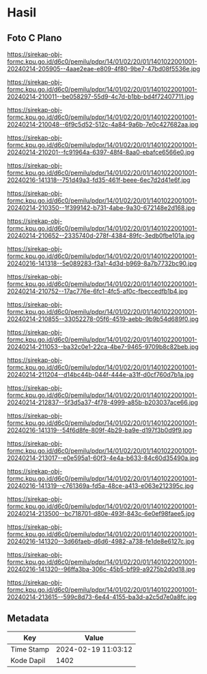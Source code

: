 # Hasil

## Foto C Plano

https://sirekap-obj-formc.kpu.go.id/d6c0/pemilu/pdpr/14/01/02/20/01/1401022001001-20240214-205905--4aae2eae-e809-4f80-9be7-47bd08f5536e.jpg

https://sirekap-obj-formc.kpu.go.id/d6c0/pemilu/pdpr/14/01/02/20/01/1401022001001-20240214-210011--be058297-55d9-4c7d-b1bb-bd4f72407711.jpg

https://sirekap-obj-formc.kpu.go.id/d6c0/pemilu/pdpr/14/01/02/20/01/1401022001001-20240214-210048--6f9c5d52-512c-4a84-9a6b-7e0c427682aa.jpg

https://sirekap-obj-formc.kpu.go.id/d6c0/pemilu/pdpr/14/01/02/20/01/1401022001001-20240214-210201--fc91964a-6397-48f4-8aa0-ebafce6566e0.jpg

https://sirekap-obj-formc.kpu.go.id/d6c0/pemilu/pdpr/14/01/02/20/01/1401022001001-20240216-141318--751d49a3-fd35-461f-beee-6ec7d2d41e6f.jpg

https://sirekap-obj-formc.kpu.go.id/d6c0/pemilu/pdpr/14/01/02/20/01/1401022001001-20240214-210350--1f399142-b731-4abe-9a30-672148e2d168.jpg

https://sirekap-obj-formc.kpu.go.id/d6c0/pemilu/pdpr/14/01/02/20/01/1401022001001-20240214-210652--2335740d-278f-4384-89fc-3edb0fbe101a.jpg

https://sirekap-obj-formc.kpu.go.id/d6c0/pemilu/pdpr/14/01/02/20/01/1401022001001-20240216-141318--5e089283-f3a1-4d3d-b969-8a7b7732bc90.jpg

https://sirekap-obj-formc.kpu.go.id/d6c0/pemilu/pdpr/14/01/02/20/01/1401022001001-20240214-210752--17ac776e-6fc1-4fc5-af0c-fbeccedfb1b4.jpg

https://sirekap-obj-formc.kpu.go.id/d6c0/pemilu/pdpr/14/01/02/20/01/1401022001001-20240214-210855--33052278-05f6-4519-aebb-9b9b54d689f0.jpg

https://sirekap-obj-formc.kpu.go.id/d6c0/pemilu/pdpr/14/01/02/20/01/1401022001001-20240214-211053--ba32c0e1-22ca-4be7-9465-9709b8c82beb.jpg

https://sirekap-obj-formc.kpu.go.id/d6c0/pemilu/pdpr/14/01/02/20/01/1401022001001-20240214-211204--d14bc44b-044f-444e-a31f-d0cf760d7b1a.jpg

https://sirekap-obj-formc.kpu.go.id/d6c0/pemilu/pdpr/14/01/02/20/01/1401022001001-20240214-212837--5f3d5a37-4f78-4999-a85b-b203037ace66.jpg

https://sirekap-obj-formc.kpu.go.id/d6c0/pemilu/pdpr/14/01/02/20/01/1401022001001-20240216-141319--54f6d8fe-809f-4b29-ba9e-d197f3b0d9f9.jpg

https://sirekap-obj-formc.kpu.go.id/d6c0/pemilu/pdpr/14/01/02/20/01/1401022001001-20240214-213017--e0e595a1-60f3-4e4a-b633-84c60d35490a.jpg

https://sirekap-obj-formc.kpu.go.id/d6c0/pemilu/pdpr/14/01/02/20/01/1401022001001-20240216-141319--c761369a-fd5a-48ce-a413-e063e212395c.jpg

https://sirekap-obj-formc.kpu.go.id/d6c0/pemilu/pdpr/14/01/02/20/01/1401022001001-20240214-213500--bc718701-d80e-493f-843c-6e0ef98faee5.jpg

https://sirekap-obj-formc.kpu.go.id/d6c0/pemilu/pdpr/14/01/02/20/01/1401022001001-20240216-141320--3d66faeb-d6d6-4982-a738-fe1de8e6127c.jpg

https://sirekap-obj-formc.kpu.go.id/d6c0/pemilu/pdpr/14/01/02/20/01/1401022001001-20240216-141320--96ffa3ba-306c-45b5-bf99-a9275b2d0d18.jpg

https://sirekap-obj-formc.kpu.go.id/d6c0/pemilu/pdpr/14/01/02/20/01/1401022001001-20240214-213615--599c8d73-6e44-4155-ba3d-a2c5d7e0a8fc.jpg


## Metadata

| Key        | Value               |
| ---------- | ------------------- |
| Time Stamp | 2024-02-19 11:03:12 |
| Kode Dapil | 1402                |



